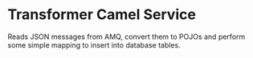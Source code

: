 # Transformer Camel Service

Reads JSON messages from AMQ, convert them to POJOs and perform some simple mapping to insert into database tables.
